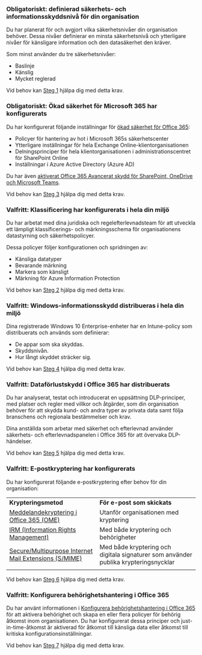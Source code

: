 <a name="crit-infoprotect-step1"></a>
### <a name="required-security-and-information-protection-levels-for-your-organization-are-defined"></a>Obligatoriskt: definierad säkerhets- och informationsskyddsnivå för din organisation

Du har planerat för och avgjort vilka säkerhetsnivåer din organisation behöver. Dessa nivåer definierar en minsta säkerhetsnivå och ytterligare nivåer för känsligare information och den datasäkerhet den kräver.

Som minst använder du tre säkerhetsnivåer:

- Baslinje
- Känslig
- Mycket reglerad

Vid behov kan [Steg 1](../infoprotect-define-sec-infoprotect-levels.md) hjälpa dig med detta krav. 

<a name="crit-infoprotect-step3"></a>
### <a name="required-increased-security-for-microsoft-365-is-configured"></a>Obligatoriskt: Ökad säkerhet för Microsoft 365 har konfigurerats

Du har konfigurerat följande inställningar för [ökad säkerhet för Office 365](https://docs.microsoft.com/office365/securitycompliance/tenant-wide-setup-for-increased-security):

- Policyer för hantering av hot i Microsoft 365s säkerhetscenter
- Ytterligare inställningar för hela Exchange Online-klientorganisationen
- Delningsprinciper för hela klientorganisationen i administrationscentret för SharePoint Online
- Inställningar i Azure Active Directory (Azure AD)

Du har även [aktiverat Office 365 Avancerat skydd för SharePoint, OneDrive och Microsoft Teams](https://docs.microsoft.com/office365/securitycompliance/turn-on-atp-for-spo-odb-and-teams).

Vid behov kan [Steg 3](../infoprotect-configure-increased-security-office-365.md) hjälpa dig med detta krav. 

<a name="crit-infoprotect-step2"></a>
### <a name="optional-classification-is-configured-across-your-environment"></a>Valfritt: Klassificering har konfigurerats i hela din miljö

Du har arbetat med dina juridiska och regelefterlevnadsteam för att utveckla ett lämpligt klassificerings- och märkningsschema för organisationens datastyrning och säkerhetspolicyer. 

Dessa policyer följer konfigurationen och spridningen av:

- Känsliga datatyper
- Bevarande märkning
- Markera som känsligt
- Märkning för Azure Information Protection

Vid behov kan [Steg 2](../infoprotect-configure-classification.md) hjälpa dig med detta krav. 


<a name="crit-infoprotect-step4"></a>
### <a name="optional-windows-information-protection-is-deployed-across-your-environment"></a>Valfritt: Windows-informationsskydd distribueras i hela din miljö

Dina registrerade Windows 10 Enterprise-enheter har en Intune-policy som distribuerats och används som definierar:

- De appar som ska skyddas.
- Skyddsnivån.
- Hur långt skyddet sträcker sig.

Vid behov kan [Steg 4](../infoprotect-deploy-windows-information-protection.md) hjälpa dig med detta krav. 

<a name="crit-infoprotect-step5"></a>
### <a name="optional-office-365-data-loss-prevention-dlp-is-deployed"></a>Valfritt: Dataförlustskydd i Office 365 har distribuerats

Du har analyserat, testat och introducerat en uppsättning DLP-principer, med platser och regler med villkor och åtgärder, som din organisation behöver för att skydda kund- och andra typer av privata data samt följa branschens och regionala bestämmelser och krav.

Dina anställda som arbetar med säkerhet och efterlevnad använder säkerhets- och efterlevnadspanelen i Office 365 för att övervaka DLP-händelser.

Vid behov kan [Steg 5](../infoprotect-data-loss-prevention.md) hjälpa dig med detta krav. 

<a name="crit-infoprotect-step6"></a>
### <a name="optional-email-encryption-is-configured"></a>Valfritt: E-postkryptering har konfigurerats

Du har konfigurerat följande e-postkryptering efter behov för din organisation:

|||
|:-------|:-----|
| **Krypteringsmetod** | **För e-post som skickats** |
| [Meddelandekryptering i Office 365 (OME)](https://docs.microsoft.com/Office365/SecurityCompliance/ome)  | Utanför organisationen med kryptering |
| [IRM (Information Rights Management)](https://docs.microsoft.com/office365/SecurityCompliance/information-rights-management-in-exchange-online) | Med både kryptering och behörigheter |
| [Secure/Multipurpose Internet Mail Extensions (S/MIME)](https://docs.microsoft.com/Exchange/policy-and-compliance/smime) | Med både kryptering och digitala signaturer som använder publika krypteringsnycklar |
|||

Vid behov kan [Steg 6](../infoprotect-email-encryption.md) hjälpa dig med detta krav.

<a name="crit-infoprotect-step7"></a>
### <a name="optional-configure-privileged-access-management-in-office-365"></a>Valfritt: Konfigurera behörighetshantering i Office 365

Du har använt informationen i [Konfigurera behörighetshantering i Office 365](https://docs.microsoft.com/office365/securitycompliance/privileged-access-management-configuration) för att aktivera behörighet och skapa en eller flera policyer för behörig åtkomst inom organisationen. Du har konfigurerat dessa principer och just-in-time-åtkomst är aktiverad för åtkomst till känsliga data eller åtkomst till kritiska konfigurationsinställningar.

Vid behov kan [Steg 7](../infoprotect-configure-privileged-access-management.md) hjälpa dig med detta krav. 
